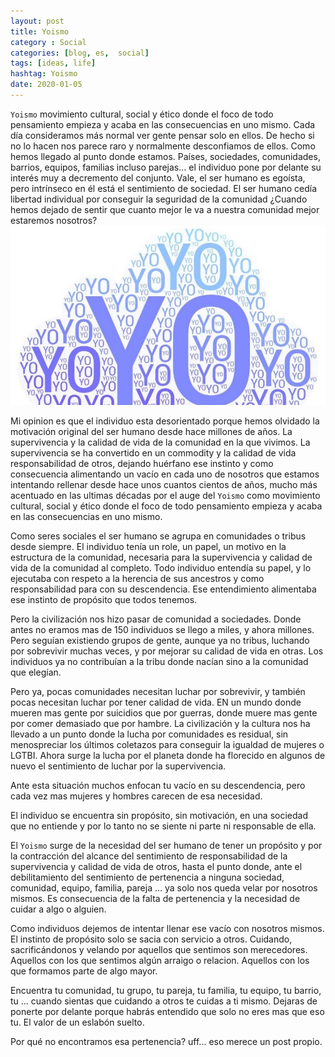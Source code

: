 ```yaml
---
layout: post
title: Yoismo
category : Social
categories: [blog, es,  social]
tags: [ideas, life]
hashtag: Yoismo
date: 2020-01-05
---
```


`Yoismo` movimiento cultural, social y ético donde el foco de todo pensamiento empieza y acaba en las consecuencias en uno mismo. Cada día consideramos más normal ver gente pensar solo en ellos. De hecho si no lo hacen nos parece raro y normalmente desconfiamos de ellos. Como hemos llegado al punto donde estamos. Países, sociedades, comunidades, barrios, equipos, familias incluso parejas... el individuo pone por delante su interés muy a decremento del conjunto. Vale, el ser humano es egoísta, pero intrínseco en él está el sentimiento de sociedad. El ser humano cedía libertad individual por conseguir la seguridad de la comunidad ¿Cuando hemos dejado de sentir que cuanto mejor le va a nuestra comunidad mejor estaremos nosotros?
![Yoismo](/images/yoismo-0.jpg)

Mi opinion es que el individuo esta desorientado porque hemos olvidado la motivación original del ser humano desde hace millones de años. La supervivencia y la calidad de vida de la comunidad en la que vivimos. La supervivencia se ha convertido en un commodity y la calidad de vida responsabilidad de otros, dejando huérfano ese instinto y como consecuencia alimentando un vacío en cada uno de nosotros que estamos intentando rellenar desde hace unos cuantos cientos de años, mucho más acentuado en las ultimas décadas por el auge del `Yoismo` como movimiento cultural, social y ético donde el foco de todo pensamiento empieza y acaba en las consecuencias en uno mismo.

Como seres sociales el ser humano se agrupa en comunidades o tribus desde siempre. El individuo tenía un role, un papel, un motivo en la estructura de la comunidad, necesaria para la supervivencia y calidad de vida de la comunidad al completo. Todo individuo entendía su papel, y lo ejecutaba con respeto a la herencia de sus ancestros y como responsabilidad para con su descendencia. Ese entendimiento alimentaba ese instinto de propósito que todos tenemos.

Pero la civilización nos hizo pasar de comunidad a sociedades. Donde antes no eramos mas de 150 individuos se llego a miles, y ahora millones. Pero seguían existiendo grupos de gente, aunque ya no tribus, luchando por sobrevivir muchas veces, y por mejorar su calidad de vida en otras. Los individuos ya no contribuían a la tribu donde nacían sino a la comunidad que elegían.

Pero ya, pocas comunidades necesitan luchar por sobrevivir, y también pocas necesitan luchar por tener calidad de vida. EN un mundo donde mueren mas gente por suicidios que por guerras, donde muere mas gente por comer demasiado que por hambre. La civilización y la cultura nos ha llevado a un punto donde la lucha por comunidades es residual, sin menospreciar los últimos coletazos para conseguir la igualdad de mujeres o LGTBI. Ahora surge la lucha por el planeta donde ha florecido en algunos de nuevo el sentimiento de luchar por la supervivencia.

Ante esta situación muchos enfocan tu vacío en su descendencia, pero cada vez mas mujeres y hombres carecen de esa necesidad.

El individuo se encuentra sin propósito, sin motivación, en una sociedad que no entiende y por lo tanto no se siente ni parte ni responsable de ella.

El `Yoismo` surge de la necesidad del ser humano de tener un propósito y por la contracción del alcance del sentimiento de responsabilidad de la supervivencia y calidad de vida de otros, hasta el punto donde, ante el debilitamiento del sentimiento de pertenencia a ninguna sociedad, comunidad, equipo, familia, pareja ... ya solo nos queda velar por nosotros mismos. Es consecuencia de la falta de pertenencia y la necesidad de cuidar a algo o alguien.

Como individuos dejemos de intentar llenar ese vacío con nosotros mismos. El instinto de propósito solo se sacia con servicio a otros. Cuidando, sacrificándonos y velando por aquellos que sentimos son merecedores. Aquellos con los que sentimos algún arraigo o relacion. Aquellos con los que formamos parte de algo mayor.

Encuentra tu comunidad, tu grupo, tu pareja, tu familia, tu equipo, tu barrio, tu ... cuando sientas que cuidando a otros te cuidas a ti mismo. Dejaras de ponerte por delante porque habrás entendido que solo no eres mas que eso tu. El valor de un eslabón suelto.

Por qué no encontramos esa pertenencia? uff... eso merece un post propio.
